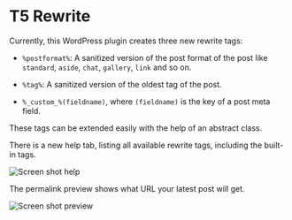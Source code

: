 T5 Rewrite
==========

Currently, this WordPress plugin creates three new rewrite tags:

- `%postformat%`: A sanitized version of the post format of the post like 
    `standard`, `aside`, `chat`, `gallery`, `link` and so on.
    
- `%tag%`: A sanitized version of the oldest tag of the post.
- `%_custom_%(fieldname)`, where `(fieldname)` is the key of a post meta field.

These tags can be extended easily with the help of an abstract class.

There is a new help tab, listing all available rewrite tags, including the
built-in tags. 

![Screen shot help](https://raw.github.com/toscho/t5-rewrite/master/screenshots/t5-rewrite-help.png)

The permalink preview shows what URL your latest post will get.  

![Screen shot preview](https://raw.github.com/toscho/t5-rewrite/master/screenshots/t5-rewrite-permalink-preview.png)